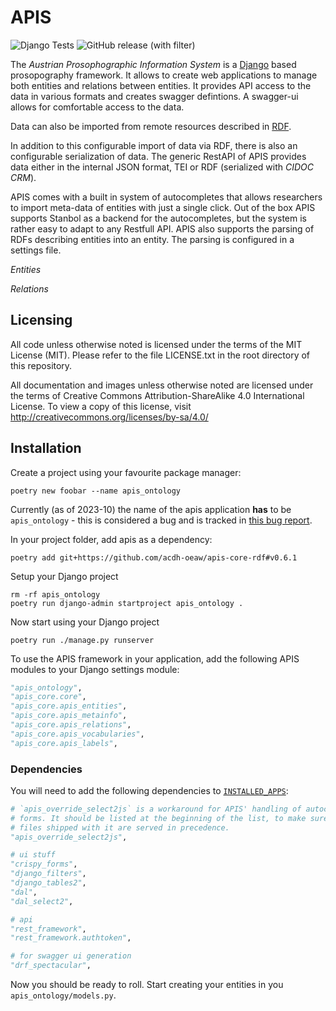 APIS
====

![Django Tests](https://github.com/acdh-oeaw/apis-core-rdf/actions/workflows/django-tests.yml/badge.svg)
![GitHub release (with filter)](https://img.shields.io/github/v/release/acdh-oeaw/apis-core-rdf)

The *Austrian Prosophographic Information System* is a
[Django](https://www.djangoproject.com/) based prosopography framework. It
allows to create web applications to manage both entities and relations between
entities. It provides API access to the data in various formats and creates
swagger defintions. A swagger-ui allows for comfortable access to the data.

Data can also be imported from remote resources described in
[RDF](https://en.wikipedia.org/wiki/Resource_Description_Framework).

In addition to this configurable import of data via RDF, there is also an
configurable serialization of data. The generic RestAPI of APIS provides data
either in the internal JSON format, TEI or RDF (serialized with *CIDOC CRM*). 

APIS comes with a built in system of autocompletes that allows researchers to
import meta-data of entities with just a single click. Out of the box APIS
supports Stanbol as a backend for the autocompletes, but the system is rather
easy to adapt to any Restfull API. APIS also supports the parsing of RDFs
describing entities into an entity. The parsing is configured in a settings
file.

*Entities*

*Relations*

Licensing
---------

All code unless otherwise noted is licensed under the terms of the MIT License
(MIT). Please refer to the file LICENSE.txt in the root directory of this
repository.

All documentation and images unless otherwise noted are licensed under the
terms of Creative Commons Attribution-ShareAlike 4.0 International License. To
view a copy of this license, visit
http://creativecommons.org/licenses/by-sa/4.0/


Installation
------------

Create a project using your favourite package manager:

```shell
poetry new foobar --name apis_ontology
```

Currently (as of 2023-10) the name of the apis application **has** to be
`apis_ontology` - this is considered a bug and is tracked in [this bug
report](https://github.com/acdh-oeaw/apis-core-rdf/issues/100).

In your project folder, add apis as a dependency:

```shell
poetry add git+https://github.com/acdh-oeaw/apis-core-rdf#v0.6.1
```

Setup your Django project
```shell
rm -rf apis_ontology
poetry run django-admin startproject apis_ontology .
```

Now start using your Django project
```shell
poetry run ./manage.py runserver
```

To use the APIS framework in your application, add the following APIS modules to your Django settings module:

```python
"apis_ontology",
"apis_core.core",
"apis_core.apis_entities",
"apis_core.apis_metainfo",
"apis_core.apis_relations",
"apis_core.apis_vocabularies",
"apis_core.apis_labels",

```

### Dependencies

You will need to add the following dependencies to
[`INSTALLED_APPS`](https://docs.djangoproject.com/en/4.2/ref/settings/#installed-apps):

```python
# `apis_override_select2js` is a workaround for APIS' handling of autocomplete
# forms. It should be listed at the beginning of the list, to make sure the
# files shipped with it are served in precedence.
"apis_override_select2js",

# ui stuff
"crispy_forms",
"django_filters",
"django_tables2",
"dal",
"dal_select2",

# api
"rest_framework",
"rest_framework.authtoken",

# for swagger ui generation
"drf_spectacular",

```

Now you should be ready to roll. Start creating your entities in you `apis_ontology/models.py`.
